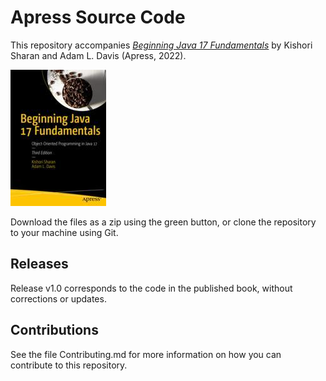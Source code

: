# Apress Source Code

This repository accompanies [*Beginning Java 17 Fundamentals*](https://link.springer.com/book/10.1007/978-1-4842-7307-4) by Kishori Sharan and Adam L. Davis (Apress, 2022).

[comment]: #cover
![Cover image](978-1-4842-7306-7.jpg)

Download the files as a zip using the green button, or clone the repository to your machine using Git.

## Releases

Release v1.0 corresponds to the code in the published book, without corrections or updates.

## Contributions

See the file Contributing.md for more information on how you can contribute to this repository.